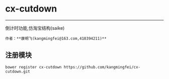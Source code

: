 # cx-cutdown

---

倒计时功能,仿淘宝结构(saike)

```
作者：**康明飞(kangmingfei@163.com,410394211)** 
```

## 注册模块 ##

```bower register cx-cutdown https://github.com/kangmingfei/cx-cutdown.git```


